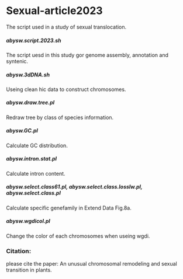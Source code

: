 # Sexual-article2023
The script used in a study of sexual translocation.

##### abysw.script.2023.sh
The script uesd in this study gor genome assembly, annotation and syntenic.

##### abysw.3dDNA.sh
Useing clean hic data to construct chromosomes.

##### abysw.draw.tree.pl
Redraw tree by class of species information.

##### abysw.GC.pl
Calculate GC distribution.

##### abysw.intron.stat.pl
Calculate intron content.

##### abysw.select.class61.pl, abysw.select.class.losslw.pl, abysw.select.class.pl
Calculate specific genefamily in Extend Data Fig.8a.

##### abysw.wgdicol.pl
Change the color of each chromosomes when useing wgdi.


### Citation:
please cite the paper: An unusual chromosomal remodeling and sexual transition in plants.
